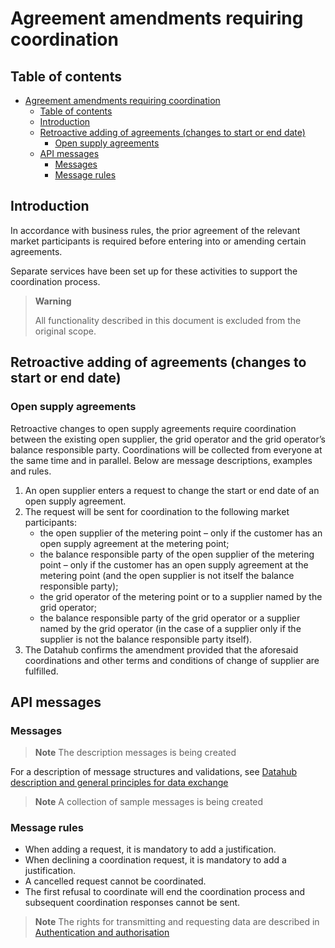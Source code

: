 ﻿# Agreement amendments requiring coordination

## Table of contents

- [Agreement amendments requiring coordination](#agreement-amendments-requiring-coordination)
  - [Table of contents](#table-of-contents)
  - [Introduction](#introduction)
  - [Retroactive adding of agreements (changes to start or end date)](#retroactive-adding-of-agreements-changes-to-start-or-end-date)
    - [Open supply agreements](#open-supply-agreements)
  - [API messages](#api-messages)
    - [Messages](#messages)
    - [Message rules](#message-rules)

## Introduction

In accordance with business rules, the prior agreement of the relevant market participants is required before entering into or amending certain agreements.

Separate services have been set up for these activities to support the coordination process.

> **Warning**
> 
> All functionality described in this document is excluded from the original scope.

## Retroactive adding of agreements (changes to start or end date)

### Open supply agreements

Retroactive changes to open supply agreements require coordination between the existing open supplier, the grid operator and the grid operator’s balance responsible party. Coordinations will be collected from everyone at the same time and in parallel. Below are message descriptions, examples and rules.

1. An open supplier enters a request to change the start or end date of an open supply agreement.
2. The request will be sent for coordination to the following market participants:
   - the open supplier of the metering point – only if the customer has an open supply agreement at the metering point;
   - the balance responsible party of the open supplier of the metering point – only if the customer has an open supply agreement at the metering point (and the open supplier is not itself the balance responsible party);
   - the grid operator of the metering point or to a supplier named by the grid operator;
   - the balance responsible party of the grid operator or a supplier named by the grid operator (in the case of a supplier only if the supplier is not the balance responsible party itself).
3. The Datahub confirms the amendment provided that the aforesaid coordinations and other terms and conditions of change of supplier are fulfilled.

## API messages

### Messages

> **Note**
> The description messages is being created

For a description of message structures and validations, see [Datahub description and general principles for data exchange](01-datahub-description-and-general-principles-for-data-exchange.md)

> **Note**
> A collection of sample messages is being created

### Message rules

- When adding a request, it is mandatory to add a justification.
- When declining a coordination request, it is mandatory to add a justification.
- A cancelled request cannot be coordinated.
- The first refusal to coordinate will end the coordination process and subsequent coordination responses cannot be sent.

> **Note**
> The rights for transmitting and requesting data are described in [Authentication and authorisation](02-authentication-and-authorisation.md)
